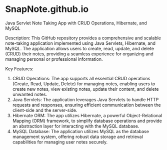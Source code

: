 # SnapNote.github.io
Java Servlet Note Taking App with CRUD Operations, Hibernate, and MySQL

Description:
This GitHub repository provides a comprehensive and scalable note-taking application implemented using Java Servlets, Hibernate, and MySQL. The application allows users to create, read, update, and delete (CRUD) their notes, providing a seamless experience for organizing and managing personal or professional information.

Key Features:

1. CRUD Operations: The app supports all essential CRUD operations (Create, Read, Update, Delete) for managing notes, enabling users to create new notes, view existing notes, update their content, and delete unwanted notes.
2. Java Servlets: The application leverages Java Servlets to handle HTTP requests and responses, ensuring efficient communication between the client-side and the server-side.
3. Hibernate ORM: The app utilizes Hibernate, a powerful Object-Relational Mapping (ORM) framework, to simplify database operations and provide an abstraction layer for interacting with the MySQL database.
4. MySQL Database: The application utilizes MySQL as the database management system, offering robust data storage and retrieval capabilities for managing user notes securely.
